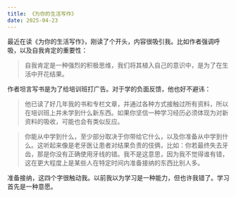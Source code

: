 ```yaml
---
title: 《为你的生活写作》
date: 2025-04-23
---
```

最近在读《为你的生活写作》，刚读了个开头，内容很吸引我。比如作者强调呼吸，以及自我肯定的重要性：

> 自我肯定是一种强烈的积极思维，我们将其植入自己的意识中，是为了在生活中开花结果。

作者坦言写书是为了给培训班打广告。对于学的负面反馈，他也好不避讳：

> 他已读了好几年我的书和专栏文章，并通过各种方式接触过所有资料，所以在培训班上并未学到什么新东西。如果你坚信一种学习经历必须体现为对新资料的吸收，可能也会有类似反应。

> 你能从中学到什么，至少部分取决于你带给它什么，以及你准备从中学到什么。这听起来像是老牙医让患者对结果负责的伎俩，比如：你若最终失去牙齿，那是你没有正确使用牙线的错。我不是这意思，因为我不觉得谁有错，这在更大程度上是某些人在特定时间内准备接纳的东西比别人多。

准备接纳，这四个字很触动我。以前我以为学习是一种能力，但也许我错了。学习首先是一种意愿。